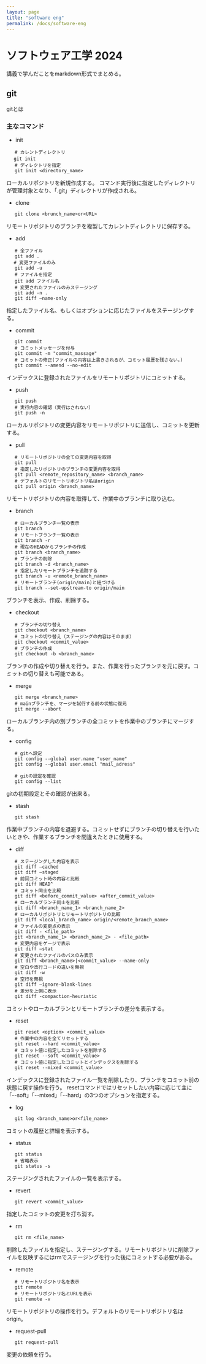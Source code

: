 ```yaml
---
layout: page
title: "software eng"
permalink: /docs/software-eng
---
```


# ソフトウェア工学 2024

講義で学んだことをmarkdown形式でまとめる。

## git
gitとは

### 主なコマンド

  - init
```
   # カレントディレクトリ
 　git init
   # ディレクトリを指定
   git init <directory_name>
```
   ローカルリポジトリを新規作成する。
   コマンド実行後に指定したディレクトリが管理対象となり、「.git」ディレクトリが作成される。

 - clone
```
   git clone <brunch_name>or<URL>
```
   リモートリポジトリのブランチを複製してカレントディレクトリに保存する。

 - add
```
   # 全ファイル
   git add .
　 # 変更ファイルのみ
   git add -u
   # ファイルを指定
   git add ファイル名
   # 変更されたファイルのみステージング
   git add -n .
   git diff —name-only
```
指定したファイル名、もしくはオプションに応じたファイルをステージングする。

 - commit
```
   git commit
   # コミットメッセージを付与
   git commit -m "commit_massage"
   # コミットの修正(ファイルの内容は上書きされるが、コミット履歴を残さない。)
   git commit --amend --no-edit
```
インデックスに登録されたファイルをリモートリポジトリにコミットする。

 - push
```
   git push
   # 実行内容の確認（実行はされない）
   git push -n
```
ローカルリポジトリの変更内容をリモートリポジトリに送信し、コミットを更新する。

 - pull
```
   # リモートリポジトリの全ての変更内容を取得
   git pull
   # 指定したリポジトリのブランチの変更内容を取得
   git pull <remote_repository_name> <branch_name>
   # デフォルトのリモートリポジトリ名はorigin
   git pull origin <branch_name>
```
リモートリポジトリの内容を取得して、作業中のブランチに取り込む。

 - branch
```
   # ローカルブランチ一覧の表示
   git branch
   # リモートブランチ一覧の表示
   git branch -r
   # 現在のHEADからブランチの作成
   git branch <branch_name>
   # ブランチの削除
   git branch -d <branch_name>
   # 指定したリモートブランチを追跡する
   git branch -u <remote_branch_name>
   # リモートブランチ(origin/main)と紐づける
   git branch --set-upstream-to origin/main
```
ブランチを表示、作成、削除する。

 - checkout
```
   # ブランチの切り替え
   git checkout <branch_name>
   # コミットの切り替え（ステージングの内容はそのまま）
   git checkout <commit_value>
   # ブランチの作成
   git checkout -b <branch_name>
```
ブランチの作成や切り替えを行う。また、作業を行ったブランチを元に戻す。コミットの切り替えも可能である。

 - merge
```
   git merge <branch_name>
   # mainブランチを、マージを試行する前の状態に復元
   git merge --abort
```
ローカルブランチ内の別ブランチの全コミットを作業中のブランチにマージする。

 - config
```
   # gitへ設定
   git config --global user.name "user_name"
   git config --global user.email "mail_adress"
   
   # gitの設定を確認
   git config --list
```
gitの初期設定とその確認が出来る。

 - stash
```
   git stash
```
作業中ブランチの内容を退避する。コミットせずにブランチの切り替えを行いたいときや、作業するブランチを間違えたときに使用する。

 - diff
```
   # ステージングした内容を表示
   git diff —cached
   git diff —staged
   # 前回コミット時の内容と比較
   git diff HEAD^
   # コミット同士を比較
   git diff <before_commit_value> <after_commit_value>
   # ローカルブランチ同士を比較
   git diff <branch_name_1> <branch_name_2>
   # ローカルリポジトリとリモートリポジトリの比較
   git diff <local_branch_name> origin/<remote_branch_name>
   # ファイルの変更点の表示
   git diff - <file_path>
   git <branch_name_1> <branch_name_2> - <file_path>
   # 変更内容をゲージで表示
   git diff —stat
   # 変更されたファイルのパスのみ表示
   git diff <branch_name>|<commit_value> --name-only
   # 空白や改行コードの違いを無視
   git diff -w
   # 空行を無視
   git diff —ignore-blank-lines
   # 差分を上側に表示
   git diff -compaction-heuristic
```
コミットやローカルブランとリモートブランチの差分を表示する。

 - reset
```
   git reset <option> <commit_value>
   # 作業中の内容を全てリセットする
   git reset --hard <commit_value>
   # コミット値に指定したコミットを削除する
   git reset --soft <commit_value>
   # コミット値に指定したコミットとインデックスを削除する
   git reset --mixed <commit_value>
```
インデックスに登録されたファイル一覧を削除したり、ブランチをコミット前の状態に戻す操作を行う。
resetコマンドではリセットしたい内容に応じて主に「--soft」「--mixed」「--hard」の3つのオプションを指定する。

 - log
```
   git log <branch_name>or<file_name>
```
コミットの履歴と詳細を表示する。

 - status
```
   git status
   # 省略表示
   git status -s
```
ステージングされたファイルの一覧を表示する。
 - revert
```
   git revert <commit_value>
```
指定したコミットの変更を打ち消す。

 - rm
```
   git rm <file_name>
```
削除したファイルを指定し、ステージングする。リモートリポジトリに削除ファイルを反映するにはrmでステージングを行った後にコミットする必要がある。

 - remote
```
   # リモートリポジトリ名を表示
   git remote
   # リモートリポジトリ名とURLを表示
   git remote -v
```
リモートリポジトリの操作を行う。デフォルトのリモートリポジトリ名はorigin。
 - request-pull
```
   git request-pull
```
変更の依頼を行う。